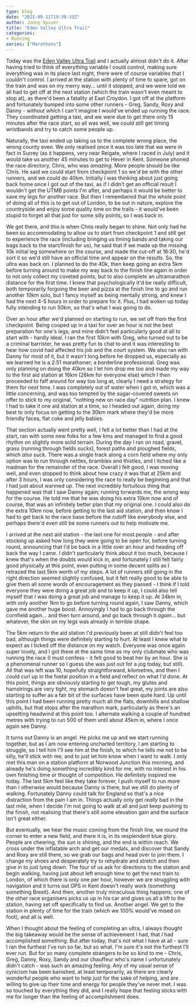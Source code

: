 ```yaml
---
type: blog
date: "2021-09-11T19:30:33Z"
author: Jonny Spicer
title: "Eden Valley Ultra Trail"
categories:
- Running
series: ["Marathons"]
---
```

Today was the [Eden Valley Ultra Trail](https://edenvalleyrace.com/) and I actually almost didn't do it. After having tried to think of everything variable I could control, making sure everything was in its place last night, there were of course variables that I couldn't
control. I arrived at the station with plenty of time to spare, got on the train and was on my merry way... until it stopped, and we were told we all had to get off at the next station (which the train wasn't even meant to stop at), as there'd been a fatality at East
Croydon. I got off at the platform and fortunately bumped into some other runners - Greg, Sandy, Roxy and Danny - without which I can't imagine I would've ended up running the race. They coordinated getting a taxi, and we were due to get there only 15 minutes after
the race start, so all was well, we could still get timing wristbands and try to catch some people up.

Naturally, the taxi ended up taking us to the complete wrong place, the wrong county even. We only realised once it was too late that we were in fact in Surrey (as it happens, very near Reigate, where I raced in July) and it would take us another 45 minutes to get to
Hever in Kent. Someone phoned the race directory, Chris, who was *amazing*. More people should be like Chris. He said we could start from checkpoint 1 so we'd be with the other runners, and we could do 40km. Initially I was thinking about just going back home once I got
out of the taxi, as if I didn't get an official result I wouldn't get the UTMB points I'm after, and perhaps it would be better to save my legs for another race. But then I remembered that the whole point of doing all of this is to get out of London, to be out in nature,
explore the countryside and enjoy some quality time on the trails - it would've been stupid to forget all that just for some silly points, so I was back in.

We got there, and this is when Chris really began to shine. Not only had he been so accommodating to allow us to start from checkpoint 1 and still get to experience the race (including bringing us timing bands and taking our bags back to the start/finish for us), he said
that if we made up the missing 10k initial leg somewhere on the course, and made the cut-off at 16:30, he'd sort it so we'd still have an official time and appear on the results. So, the ultra was back on. I planned to do the 40k, then keep going an extra 5km before
turning around to make my way back to the finish line again in order to not only collect my coveted points, but to also complete an ultramarathon distance for the first time. I knew that psychologically it'd be really difficult, both temporarily forgoing the beer and
pizza at the finish line to go and run another 10km solo, but I fancy myself as being mentally strong, and knew I had the next 4-5 hours in order to prepare for it. Plus, I had woken up today fully intending to run 50km, so that's what I was going to do.

Over an hour after we'd planned on starting to run, we set off from the first checkpoint. Being cooped up in a taxi for over an hour is not the best preparation for one's legs, and mine didn't feel particularly good at all to start with - hardly ideal. I ran the first 10km
with Greg, who turned out to be a criminal barrister, he was pretty fun to chat to and it was interesting to hear how covid had affected his job and the court system. We also ran with Danny for most of it, but it wasn't long before he dropped us, especially as we learned
he is a 2:51 marathoner; a borderline professional. Greg was only planning on doing the 40km so I let him drop me too and made my way to the first aid station at 16km (26km for everyone else) which I then proceeded to faff around for way too long at, clearly I need a
strategy for them for next time. I was completely out of water when I got in, which was a little concerning, and was too tempted by the sugar-covered sweets on offer to stick to my original, "nothing new on race day" nutrition plan. I knew I had to take it one aid station
at a time, so I headed out again, doing my best to only focus on getting to the 30km mark where they'd be more friendly faces, flat coke and jelly babies.

That section actually went pretty well, I felt a lot better than I had at the start, ran with some new folks for a few kms and managed to find a good rhythm on slightly more solid terrain. During the day I ran on road, gravel, grass (running through fields *sucks*), forest
paths and ploughed fields, which *also* suck. There was a single track along a corn field where my only option was to run through nettles, brambles and thistles, and I itched like a madman for the remainder of the race. Overall I felt good, I was moving well, and even
stopped to think about how crazy it was that at 25km and after 3 hours, I was only considering the race to really be beginning and that I had just about warmed up. The next incredibly fortuitous thing that happened was that I saw Danny again; running torwards me, the
wrong way for the course. He told me that he was doing his extra 10km now and of course, that was an infinitely better plan that my original one. I could also do the extra 10km now, before getting to the last aid station, and then know I had to get back to the race base
before the cutoff like everybody else, and perhaps there'd even still be some runners out to help motivate me.

I arrived at the next aid station - the last one for most people - and after stocking up asked how long they were going to be open for, before turning round, announcing that I'd be back in a little over an hour and heading off back the way I came. I didn't particularly
think about it too much, because I knew that's when the doubts would kick in, and fortunately I still felt fairly good physically at this point, even putting in some decent splits as I retraced the last 5km worth of my steps. A lot of runners still going in the right
direction seemed slightly confused, but it felt really good to be able to give them all some words of encouragement as they passed - I think if I told everyone they were doing a great job and to keep it up, I could also tell myself that *I* was doing a great job and manage
to keep it up. At 34km in, with only another 1km to go before turning round again, I saw Danny, which gave me another huge boost. Annoyingly I had to go back through the cornfield again... and then turn around, and go back through it *again*... but whatever, the skin on
my legs was already in terrible shape.

The 5km return to the aid station I'd previously been at still didn't feel too bad, although things were definitely starting to hurt. At least I knew what to expect as I ticked off the distance on my watch. Everyone was once again super lovely, and I got there at the same
time as my only clubmate who was running the race (I must confess - it felt good to beat her by an hour. She is a phenomenal runner so I guess she was just out for a jog today, but still). All that was left was 10, hopefully straightforward, kilometres, and then I could
curl up in the foetal position in a field and reflect on what I'd done. At this point, things are obviously starting to get tough, my glutes and hamstrings are very tight, my stomach doesn't feel great, my joints are also starting to suffer as a fair bit of the surfaces
have been quite hard. Up until this point I had been running pretty much all the flats, downhills and shallow uphills, but that stops after the marathon mark, particularly as there's an upsetting headwind at this point too. I alternate walking a couple of hundred metres
with trying to run 500 of them until about 45km in, where I once again see Danny.

It turns out Danny is an angel. He picks me up and we start running together, but as I am now entering uncharted territory, I am starting to struggle, so I tell him I'll see him at the finish, to which he tells me not to be silly, he'll stick with me, and to just let him
know when I want to walk. I only met this man on a station platform at Norwood Junction this morning, and already he's doing something incredibly kind for me, with no interest in his own finishing time or thought of competition. He definitely inspired me today. The last
5km feel like they take forever, I push myself to run more than I otherwise would because Danny is there, but we still do plenty of walking. Fortunately Danny could talk for England so that's a nice distraction from the pain I am in. Things actually only get *really* bad
in the last mile, when I decide I'm not going to walk at all and just keep pushing to the finish, not realising that there's still some elevation gain and the surface isn't great either.

But eventually, we hear the music coming from the finish line, we round the corner to enter a new field, and there it is, in its resplendent blue glory. People are cheering, the sun is shining, and the end is within reach. We cross under the inflatable arch and get our
medals, and discover that Sandy and Roxy are still there, so we grab our bags and head over to join them. I change my shoes and desperately try to rehydrate and stretch and then give in to just lying down. The four of us ask for directions to the station and begin walking,
having just about left enough time to get the next train to London, of which there is only one per hour, however we are struggling with navigation and it turns out GPS in Kent doesn't really work (something something Brexit). And then, another truly miraculous thing
happens; one of the other race organisers picks us up in his car and gives us all a lift to the station, having set off specifically to find us. Another angel. We get to the station in plenty of time for the train (which we 100% would've mised on foot), and all is well.

When I thought about the feeling of completing an ultra, I always thought the big takeaway would be the sense of achievement I had, that *I* had accomplished something. But after today, that's not what I have at all - sure I ran the furthest I've run so far, but so what.
I'm sure it's not the furthest I'll ever run. But for so many complete strangers to be so kind to me - Chris, Greg, Danny, Roxy, Sandy and our chauffeur who's name I unfortunately didn't catch - was such an amazing feeling. Any of my usual sense of cynicism has been
banished, at least temporarily, as there are clearly wonderful people who want to help just for the sake of helping, and are willing to give up their time and energy for people they've never met. I was so touched by everything they did, and I really hope that feeling
sticks with me for longer than the feeling of accomplishment does.
